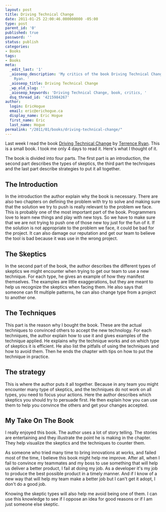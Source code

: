 ```yaml
---
layout: post
title: Driving Technical Change
date: 2011-01-25 22:00:46.000000000 -05:00
type: post
parent_id: '0'
published: true
password: ''
status: publish
categories:
- Books
tags:
- Books
meta:
  _edit_last: '1'
  _aioseop_description: 'My critics of the book Driving Technical Change by Terrence
    Ryan. '
  _aioseop_title: Driving Technical Change
  _wp_old_slug: ''
  _aioseop_keywords: 'Driving Technical Change, book, critics, '
  dsq_thread_id: '4215984267'
author:
  login: EricHogue
  email: eric@erichogue.ca
  display_name: Eric Hogue
  first_name: Eric
  last_name: Hogue
permalink: "/2011/01/books/driving-technical-change/"
---
```

Last week I read the book [Driving Technical Change](http://www.terrenceryan.com/blog/post.cfm/i-m-an-author-driving-technical-change "Driving Technical Change") by [Terrence Ryan](http://www.terrenceryan.com/ "Terrence Ryan"). This is a small book. I took me only 4 days to read it. Here's what I thought of it.

The book is divided into four parts. The first part is an introduction, the second part describes the types of skeptics, the third part the techniques and the last part describe strategies to put it all together.

## The Introduction

In the introduction the author explain why the book is necessary. There are also two chapters on defining the problem with try to solve and making sure that the solution we try to push is really relevant to the problem we face. This is probably one of the most important part of the book. Programmers love to learn new things and play with new toys. So we have to make sure that we are not trying to push one of those new toy just for the fun of it. If the solution is not appropriate to the problem we face, it could be bad for the project. It can also damage our reputation and get our team to believe the tool is bad because it was use in the wrong project.

## The Skeptics

In the second part of the book, the author describes the different types of skeptics we might encounter when trying to get our team to use a new technique. For each type, he gives an example of how they manifest themselves. The examples are little exaggerations, but they are meant to help us recognize the skeptics when facing them. He also says that someone can fit multiple patterns, he can also change type from a project to another one.

## The Techniques

This part is the reason why I bought the book. These are the actual techniques to convinced others to accept the new technology. For each techniques, the author explain how to use it and gives examples of the technique applied. He explains why the technique works and on which type of skeptics it is efficient. He also list the pitfalls of using the techniques and how to avoid them. Then he ends the chapter with tips on how to put the technique in practice.

## The strategy

This is where the author puts it all together. Because in any team you might encounter many type of skeptics, and the techniques do not work on all types, you need to focus your actions. Here the author describes which skeptics you should try to persuade first. He then explain how you can use them to help you convince the others and get your changes accepted.

## My Take On The Book

I really enjoyed this book. The author uses a lot of story telling. The stories are entertaining and they illustrate the point he is making in the chapter. They help visualize the skeptics and the techniques to counter them.

As someone who tried many time to bring innovations at works, and failed most of the time, I believe this book might help me improve. After all, when I fail to convince my teammates and my boss to use something that will help us deliver a better product, I fail at doing my job. As a developer it's my job to produce the best possible product in a timely manner. And if I know of a new way that will help my team make a better job but I can't get it adopt, I don't do a good job.

Knowing the skeptic types will also help me avoid being one of them. I can use this knowledge to see if I oppose an idea for good reasons or if I am just someone else skeptic.

